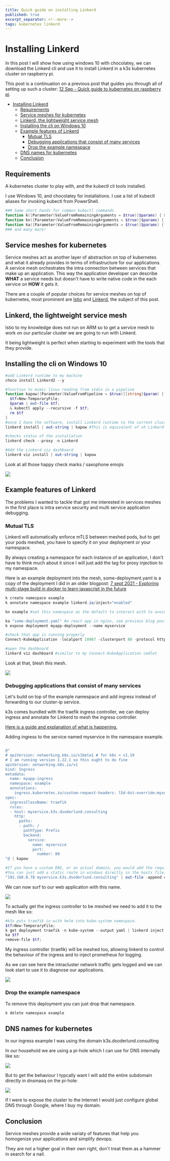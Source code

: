 ```yaml
---
title: Quick guide on installing Linkerd
published: true
excerpt_separator: <!--more-->
tags: kubernetes linkerd 
---
```


# Installing Linkerd 

In this post I will show how using windows 10 with chocolatey, we can download the Linkerd cli and use it to install Linkerd in a k3s kubernetes cluster on raspberry pi.

<!--more-->

This post is a continuation on a previous post that guides you through all of setting up such a cluster: [12 Sep - Quick guide to kubernetes on raspberry pi](./setting-up-two-raspberry-pi-and-installing-k3s).

- [Installing Linkerd](#installing-linkerd)
  - [Requirements](#requirements)
  - [Service meshes for kubernetes](#service-meshes-for-kubernetes)
  - [Linkerd, the lightweight service mesh](#linkerd-the-lightweight-service-mesh)
  - [Installing the cli on Windows 10](#installing-the-cli-on-windows-10)
  - [Example features of Linkerd](#example-features-of-linkerd)
    - [Mutual TLS](#mutual-tls)
    - [Debugging applications that consist of many services](#debugging-applications-that-consist-of-many-services)
    - [Drop the example namespace](#drop-the-example-namespace)
  - [DNS names for kubernetes](#dns-names-for-kubernetes)
  - [Conclusion](#conclusion)

## Requirements

A kubernetes cluster to play with, and the kubectl cli tools installed.

I use Windows 10, and chocolatey for installations. I use a list of kubectl aliases for invoking kubectl from PowerShell.

``` powershell 
### Some short hands for common kubectl commands
function k([Parameter(ValueFromRemainingArguments = $true)]$params) { & kubectl $params }
function kn([Parameter(ValueFromRemainingArguments = $true)]$params) { & kubectl config set-context --current --namespace=$params }
function ka([Parameter(ValueFromRemainingArguments = $true)]$params) { & kubectl apply --recursive -f $params }
### and many more!
``` 

## Service meshes for kubernetes

Service meshes act as another layer of abstraction on top of kubernetes and what it already provides in terms of infrastructure for our applications. A service mesh orchestrates the intra connection between services that make up an application. This way the application developer can describe **WHAT** a service needs but doesn't have to write native code in the each service on **HOW** it gets it.

There are a couple of popular choices for service meshes on top of kubernetes, most prominent are [Istio](https://istio.io/) and [Linkerd](https://linkerd.io/), the subject of this post.

## Linkerd, the lightweight service mesh

Istio to my knowledge does not run on ARM so to get a service mesh to work on our particular cluster we are going to run with Linkerd.

It being lightweight is perfect when starting to experiment with the tools that they provide.

## Installing the cli on Windows 10

``` powershell
#add Linkerd runtime to my machine
choco install Linkerd2 --y

#function to mimic linux reading from stdin in a pipeline
function kapow([Parameter(ValueFromPipeline = $true)][string]$param) {
  $tf=New-TemporaryFile;
  $param | out-file $tf;
  & kubectl apply --recursive -f $tf;
  rm $tf 
}
#once I have the software, install Linkerd runtime to the current cluster
linkerd install | out-string | kapow #This is equivalent of sh Linkerd install | kubectl apply --recursive -f -

#checks status of the installation
linkerd check --proxy -n Linkerd

#Add the Linkerd viz dashboard
linkerd viz install | out-string | kapow

```

Look at all those happy check marks / saxophone emojis

![](../assets/k3s-linkerd-installed.png)

## Example features of Linkerd

The problems I wanted to tackle that got me interested in services meshes in the first place is intra service security and multi service application debugging.

### Mutual TLS

Linkerd will automatically enforce mTLS between meshed pods, but to get your pods meshed, you have to specify it on your deployment or your namespace.

By always creating a namespace for each instance of an application, I don't have to think much about it since I will just add the tag for proxy injection to my namespace.

Here is an example deployment into the mesh, some-deployment.yaml is a copy of the deployment I did in an older blogpost: [7 sept 2021 -  Exploring multi-stage build in docker to learn javascript in the future](./react-nginx-docker-multistage)

```powershell
k create namespace example
k annotate namespace example linkerd.io/inject="enabled"

kn example #set this namespace as the default to interact with to avoid deploying random jank into kube-system

ka "some-deployment.yaml" #a react app in nginx, see previous blog post.
k expose deployment myapp-deployment --name myservice

#check that app is running properly
Connect-KubeApplication -localport 10987 -clusterport 80 -protocol http -servicename myservice -namespace example 

#open the dashboard
linkerd viz dashboard #similar to my Connect-KubeApplication cmdlet
```

Look at that, blesh this mesh.

![](../assets/k3s-example-meshed.png)



### Debugging applications that consist of many services

Let's build on top of the example namespace and add ingress instead of forwarding to our cluster-ip service.

k3s comes bundled with the traefik ingress controller, we can deploy ingress and annotate for Linkerd to mesh the ingress controller.

[Here is a guide and explanation of what is happening.](https://linkerd.io/2.10/tasks/using-ingress/#traefik-1-x)

Adding ingress to the service named myservice in the namespace example.

``` powershell

@"
# apiVersion: networking.k8s.io/v1beta1 # for k8s < v1.19
# I am running version 1.22.1 so this ought to do fine
apiVersion: networking.k8s.io/v1
kind: Ingress
metadata:
  name: myapp-ingress
  namespace: example
  annotations:
    ingress.kubernetes.io/custom-request-headers: l5d-dst-override:myservice.example.svc.cluster.local:80
spec:
  ingressClassName: traefik
  rules:
  - host: myservice.k3s.dsoderlund.consulting
    http:
      paths:
      - path: /
        pathType: Prefix
        backend:
          service:
            name: myservice
            port:
              number: 80
"@ | kapow

#If you have a custom DNS, or an actual domain, you would add the required configuration to route the traffic to the cluster.
#You can just add a static route in windows directly in the hosts file.
"192.168.0.78 myservice.k3s.dsoderlund.consulting" | out-file -append c:\

```

We can now surf to our web application with this name.

![](../assets/ingress-myservice-k3s-dsoderlund-consulting.png)

To actually get the ingress controller to be meshed we need to add it to the mesh like so:

``` powershell 
#k3s puts traefik in with helm into kube-system namespace. 
$tf=New-TemporaryFile;
k get deployment traefik -n kube-system --output yaml | linkerd inject --ingress - | Out-File $tf
ka $tf 
remove-file $tf;
```

My ingress controller (traefik) will be meshed too, allowing linkerd to control the behaviour of the ingress and to inject prometheus for logging.

As we can see here the intracluster network traffic gets logged and we can look start to use it to diagnose our applications.

![](../assets/ingress-controller-traefik-meshed.png)


### Drop the example namespace

To remove this deployment you can just drop that namespace.

``` powershell
k delete namespace example
```

## DNS names for kubernetes

In our ingress example I was using the domain k3s.dsoderlund.consulting

In our household we are using a pi-hole which I can use for DNS internally like so:

![](../assets/Pi-hole-CNAME-k3s.png)

But to get the behaviour I typcally want I will add the entire subdomain directly in dnsmasq on the pi-hole:

![](../assets/Pi-hole-dns-k3s.png)

If I were to expose the cluster to the Internet I would just configure global DNS through Google, where I buy my domain.

## Conclusion

Service meshes provide a wide variaty of features that help you homogenize your applications and simplify devops.

They are not a higher goal in their own right, don't treat them as a hammer in search for a nail.
